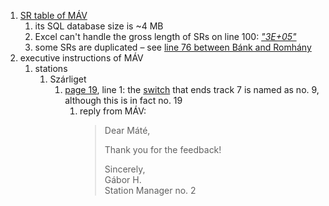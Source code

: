 1. [SR table of MÁV](..../data/01_received/MÁV_eia26sg19lahx.pdf)
   1. its SQL database size is ~4 MB
   1. Excel can't handle the gross length of SRs on line 100: _["3E+05"](..../data/01_received/MÁV_eia26sg19lahx.pdf#page=92)_
   1. some SRs are duplicated – see [line 76 between Bánk and Romhány](..../data/01_received/MÁV_eia26sg19lahx.pdf#page=65)
1. executive instructions of MÁV
   1. stations
      1. Szárliget
         1. [page 19](https://web.archive.org/web/20240303020038/https://www.mavcsoport.hu/sites/default/files/upload/page/szarliget_0.pdf#page=19),
            line 1: the [switch](https://www.openstreetmap.org/node/4063852328) that ends track 7 is named as no. 9, although this is in fact no. 19
            1. reply from MÁV:
               > Dear Máté,
               > 
               > Thank you for the feedback!
               > 
               > Sincerely,<br>
               > Gábor H.<br>
               > Station Manager no. 2